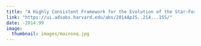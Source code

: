 ```yaml
---
title: "A Highly Consistent Framework for the Evolution of the Star-Forming “Main Sequence” from z ∼ 0-6"
link: "https://ui.adsabs.harvard.edu/abs/2014ApJS..214...15S/"
date: -2014.99
image: 
  thumbnail: images/mainseq.jpg
---
```


